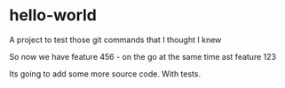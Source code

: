 # hello-world

A project to test those git commands that I thought I knew

So now we have feature 456 - on the go at the same time ast feature 123

Its going to add some more source code. With tests.
